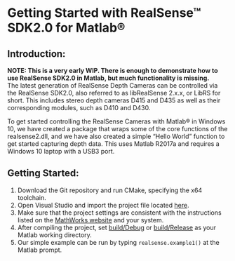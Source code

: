 # Getting Started with RealSense™ SDK2.0 for Matlab®

## Introduction:
**NOTE: This is a very early WIP. There is enough to demonstrate how to use RealSense SDK2.0 in Matlab, but much functionality is missing.**<br>
The latest generation of RealSense Depth Cameras can be controlled via the RealSense SDK2.0, also referred to as libRealSense 2.x.x, or LibRS for short. This includes stereo depth cameras D415 and D435 as well as their corresponding modules, such as D410 and D430.

To get started controlling the RealSense Cameras with Matlab® in Windows 10, we have created a package that wraps some of the core functions of the realsense2.dll, and we have also created a simple “Hello World” function to get started capturing depth data. This uses Matlab  R2017a and requires a Windows 10 laptop with a USB3 port.

## Getting Started:
1. Download the Git repository and run CMake, specifying the x64 toolchain.
2. Open Visual Studio and import the project file located [here](./librealsense_mex.vcxproj).
3. Make sure that the project settings are consistent with the instructions listed on the [MathWorks website](https://www.mathworks.com/help/matlab/matlab_external/compiling-mex-files-with-the-microsoft-visual-c-ide.html) and your system.
4. After compiling the project, set [build/Debug](../../build/Debug) or [build/Release](../../build/Release) as your Matlab working directory.
5. Our simple example can be run by typing `realsense.example1()` at the Matlab prompt.

